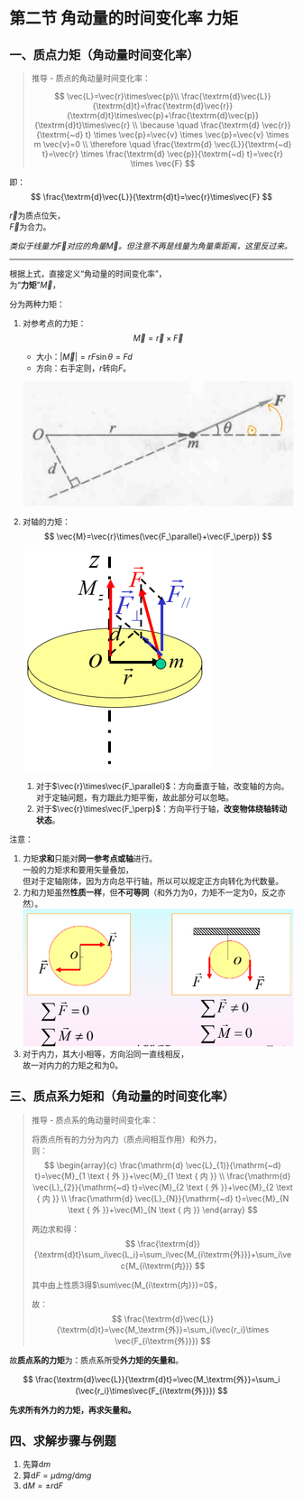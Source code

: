 # 第二节 角动量的时间变化率 力矩

## 一、质点力矩（角动量时间变化率）

> 推导 - 质点的角动量时间变化率：
>
> $$
> \vec{L}=\vec{r}\times\vec{p}\\
> \frac{\textrm{d}\vec{L}}{\textrm{d}t}=\frac{\textrm{d}\vec{r}}{\textrm{d}t}\times\vec{p}+\frac{\textrm{d}\vec{p}}{\textrm{d}t}\times\vec{r} \\
> \because \quad \frac{\textrm{d} \vec{r}}{\textrm{~d} t} \times \vec{p}=\vec{v} \times \vec{p}=\vec{v} \times m \vec{v}=0 \\
> \therefore \quad \frac{\textrm{d} \vec{L}}{\textrm{~d} t}=\vec{r} \times \frac{\textrm{d} \vec{p}}{\textrm{~d} t}=\vec{r} \times \vec{F}
> $$

即：
$$
\frac{\textrm{d}\vec{L}}{\textrm{d}t}=\vec{r}\times\vec{F}
$$

$\vec{r}$为质点位矢，  
$\vec{F}$为合力。

*类似于线量力$\vec{F}$对应的角量$\vec{M}$。但注意不再是线量为角量乘距离，这里反过来。*

---

根据上式，直接定义“角动量的时间变化率”，  
为“**力矩**”$\vec{M}$，  

分为两种力矩：

1. 对参考点的力矩：
   $$
   \vec{M}=\vec{r}\times\vec{F}
   $$

   * 大小：$|\vec{M}|=rF\sin\theta=Fd$
   * 方向：右手定则，$r$转向$F$。

   ![质点力矩示意图](images/5.2-Angular_Momentum-2--04-02_17-52-51.png)
2. 对轴的力矩：
   $$
   \vec{M}=\vec{r}\times(\vec{F_\parallel}+\vec{F_\perp})
   $$
   ![对轴力矩示意图](images/5.2-Angular_Momentum-2--03-21_13-13-26.png)

   1. 对于$\vec{r}\times\vec{F_\parallel}$：方向垂直于轴，改变轴的方向。  
      对于定轴问题，有力跟此力矩平衡，故此部分可以忽略。
   2. 对于$\vec{r}\times\vec{F_\perp}$：方向平行于轴，**改变物体绕轴转动状态**。

注意：

1. 力矩**求和**只能对**同一参考点或轴**进行。  
   一般的力矩求和要用矢量叠加，  
   但对于定轴刚体，因为方向总平行轴，所以可以规定正方向转化为代数量。
2. 力和力矩虽然**性质一样**，但**不可等同**（和外力为$0$，力矩不一定为$0$，反之亦然）。
   ![力和力矩不可等同](images/5.2-Angular_Momentum-2--03-21_13-14-50.png)
3. 对于内力，其大小相等，方向沿同一直线相反，  
   故一对内力的力矩之和为$0$。

## 三、质点系力矩和（角动量的时间变化率）

> 推导 - 质点系的角动量时间变化率：
>
> 将质点所有的力分为内力（质点间相互作用）和外力，  
> 则：
> $$
> \begin{array}{c}
> \frac{\mathrm{d} \vec{L}_{1}}{\mathrm{~d} t}=\vec{M}_{1 \text { 外 }}+\vec{M}_{1 \text { 内 }} \\
> \frac{\mathrm{d} \vec{L}_{2}}{\mathrm{~d} t}=\vec{M}_{2 \text { 外 }}+\vec{M}_{2 \text { 内 }} \\
> \frac{\mathrm{d} \vec{L}_{N}}{\mathrm{~d} t}=\vec{M}_{N \text { 外 }}+\vec{M}_{N \text { 内 }}
> \end{array}
> $$
>
> 两边求和得：
> $$
> \frac{\textrm{d}}{\textrm{d}t}\sum_i\vec{L_i}=\sum_i\vec{M_{i\textrm{外}}}+\sum_i\vec{M_{i\textrm{内}}}
> $$
>
> 其中由上性质3得$\sum\vec{M_{i\textrm{内}}}=0$，  
>
> 故：
> $$
> \frac{\textrm{d}\vec{L}}{\textrm{d}t}=\vec{M_\textrm{外}}=\sum_i(\vec{r_i}\times \vec{F_{i\textrm{外}}})
> $$

故**质点系的力矩**为：质点系所受**外力矩的矢量和**。

$$
\frac{\textrm{d}\vec{L}}{\textrm{d}t}=\vec{M_\textrm{外}}=\sum_i (\vec{r_i}\times\vec{F_{i\textrm{外}}})
$$

**先求所有外力的力矩，再求矢量和。**

## 四、求解步骤与例题

1. 先算$\textrm{d}m$
2. 算$\textrm{d}F=\mu\textrm{d}mg/\textrm{d}mg$
3. $\textrm{d}M=\pm r\textrm{d}F$
